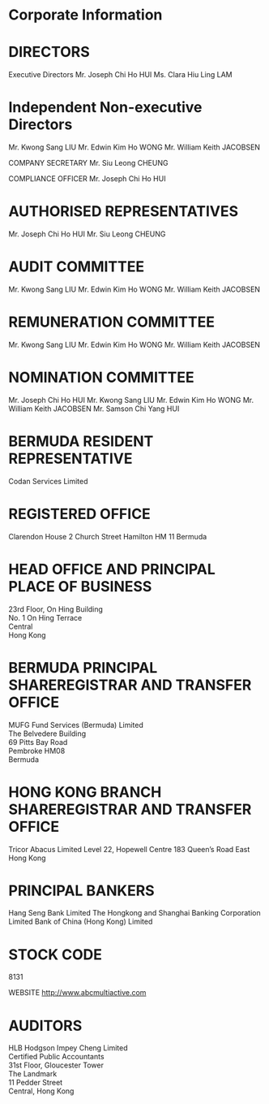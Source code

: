 # Corporate Information  

# DIRECTORS  

Executive Directors Mr. Joseph Chi Ho HUI Ms. Clara Hiu Ling LAM  

# Independent Non-executive Directors  

Mr. Kwong Sang LIU Mr. Edwin Kim Ho WONG Mr. William Keith JACOBSEN  

COMPANY SECRETARY Mr. Siu Leong CHEUNG  

COMPLIANCE OFFICER Mr. Joseph Chi Ho HUI  

# AUTHORISED REPRESENTATIVES  

Mr. Joseph Chi Ho HUI Mr. Siu Leong CHEUNG  

# AUDIT COMMITTEE  

Mr. Kwong Sang LIU Mr. Edwin Kim Ho WONG Mr. William Keith JACOBSEN  

# REMUNERATION COMMITTEE  

Mr. Kwong Sang LIU Mr. Edwin Kim Ho WONG Mr. William Keith JACOBSEN  

# NOMINATION COMMITTEE  

Mr. Joseph Chi Ho HUI Mr. Kwong Sang LIU Mr. Edwin Kim Ho WONG Mr. William Keith JACOBSEN Mr. Samson Chi Yang HUI  

# BERMUDA RESIDENT REPRESENTATIVE  

Codan Services Limited  

# REGISTERED OFFICE  

Clarendon House 2 Church Street Hamilton HM 11 Bermuda  

# HEAD OFFICE AND PRINCIPAL PLACE OF BUSINESS  

23rd Floor, On Hing Building   
No. 1 On Hing Terrace   
Central   
Hong Kong  

# BERMUDA PRINCIPAL SHAREREGISTRAR AND TRANSFER OFFICE  

MUFG Fund Services (Bermuda) Limited   
The Belvedere Building   
69 Pitts Bay Road   
Pembroke HM08   
Bermuda  

# HONG KONG BRANCH SHAREREGISTRAR AND TRANSFER OFFICE  

Tricor Abacus Limited Level 22, Hopewell Centre 183 Queen’s Road East Hong Kong  

# PRINCIPAL BANKERS  

Hang Seng Bank Limited The Hongkong and Shanghai Banking Corporation Limited Bank of China (Hong Kong) Limited  

# STOCK CODE  

8131  

WEBSITE http://www.abcmultiactive.com  

# AUDITORS  

HLB Hodgson Impey Cheng Limited   
Certified Public Accountants   
31st Floor, Gloucester Tower   
The Landmark   
11 Pedder Street   
Central, Hong Kong  